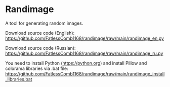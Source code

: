 # Randimage
A tool for generating random images.

Download source code (English): https://github.com/FatlessComb1168/randimage/raw/main/randimage_en.py

Download source code (Russian): https://github.com/FatlessComb1168/randimage/raw/main/randimage_ru.py

You need to install Python (https://python.org) and install Pillow and colorama libraries via .bat file: https://github.com/FatlessComb1168/randimage/raw/main/randimage_install_libraries.bat
